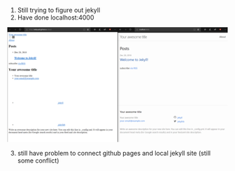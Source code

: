 1. Still trying to figure out jekyll
2. Have done localhost:4000

![img](https://github.com/wahyuadt/extra182/blob/master/_posts/img/Sketch.png)

3. still have problem to connect github pages and local jekyll site (still some conflict)
